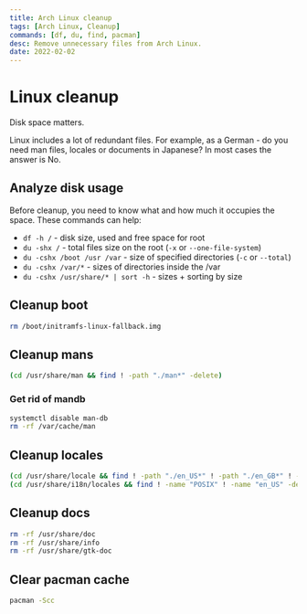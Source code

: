 ```yaml
---
title: Arch Linux cleanup
tags: [Arch Linux, Cleanup]
commands: [df, du, find, pacman]
desc: Remove unnecessary files from Arch Linux.
date: 2022-02-02
---
```


# Linux cleanup

Disk space matters.

Linux includes a lot of redundant files. For example,
as a German - do you need man files, locales or documents in Japanese?
In most cases the answer is No.

## Analyze disk usage

Before cleanup, you need to know what and how much it occupies the space.
These commands can help:

- `df -h /` - disk size, used and free space for root
- `du -shx /` - total files size on the root (`-x` or `--one-file-system`)
- `du -cshx /boot /usr /var` - size of specified directories (`-c` or `--total`)
- `du -cshx /var/*` - sizes of directories inside the /var
- `du -cshx /usr/share/* | sort -h` - sizes + sorting by size

## Cleanup boot

```bash
rm /boot/initramfs-linux-fallback.img
```

## Cleanup mans

```bash
(cd /usr/share/man && find ! -path "./man*" -delete)
```

### Get rid of mandb

```bash
systemctl disable man-db
rm -rf /var/cache/man
```

## Cleanup locales

```bash
(cd /usr/share/locale && find ! -path "./en_US*" ! -path "./en_GB*" ! -path "./en@*" -delete)
(cd /usr/share/i18n/locales && find ! -name "POSIX" ! -name "en_US" -delete)
```

## Cleanup docs

```bash
rm -rf /usr/share/doc
rm -rf /usr/share/info
rm -rf /usr/share/gtk-doc
```

## Clear pacman cache

```bash
pacman -Scc
```
